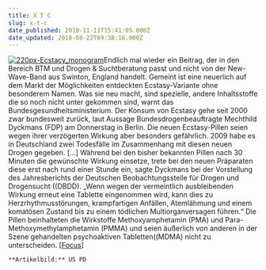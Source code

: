 ```yaml
---
title: X T C
slug: x-t-c
date_published: 2010-11-11T15:41:05.000Z
date_updated: 2018-08-22T09:38:16.000Z
---
```


[![220px-Ecstacy_monogram](//picdump.thafaker.de/2010/11/220px-Ecstacy_monogram-150x150.jpg)](http://picdump.thafaker.de/2010/11/220px-Ecstacy_monogram.jpg)Endlich mal wieder ein Beitrag, der in den Bereich BTM und Drogen & Suchtberatung passt und nicht von der New-Wave-Band aus Swinton, England handelt. Gemeint ist eine neuerlich auf dem Markt der Möglichkeiten entdeckten Ecstasy-Variante ohne besonderem Namen. Was sie neu macht, sind spezielle, andere Inhaltsstoffe die so noch nicht unter gekommen sind, warnt das Bundesgesundheitsministerium. Der Konsum von Ecstasy gehe seit 2000 zwar bundesweit zurück, laut Aussage Bundesdrogenbeauftragte Mechthild Dyckmans (FDP) am Donnerstag in Berlin. Die neuen Ecstasy-Pillen seien wegen ihrer verzögerten Wirkung aber besonders gefährlich. 2009 habe es in Deutschland zwei Todesfälle im Zusammenhang mit diesen neuen Drogen gegeben. [...] Während bei den bisher bekannten Pillen nach 30 Minuten die gewünschte Wirkung einsetze, trete bei den neuen Präparaten diese erst nach rund einer Stunde ein, sagte Dyckmans bei der Vorstellung des Jahresberichts der Deutschen Beobachtungsstelle für Drogen und Drogensucht ((DBDD). „Wenn wegen der vermeintlich ausbleibenden Wirkung erneut eine Tablette eingenommen wird, kann dies zu Herzrhythmusstörungen, krampfartigen Anfällen, Atemlähmung und einem komatösen Zustand bis zu einem tödlichen Multiorganversagen führen.“ Die Pillen beinhalteten die Wirkstoffe Methoxyamphetamin (PMA) und Para-Methoxymethylamphetamin (PMMA) und seien äußerlich von anderen in der Szene gehandelten psychoaktiven Tabletten((MDMA) nicht zu unterscheiden. [[Focus](http://www.focus.de/panorama/vermischtes/drogenbericht-neue-ecstasy-pille-besonders-gefaehrlich_aid_571065.html)]

`**Artikelbild:** US PD`

